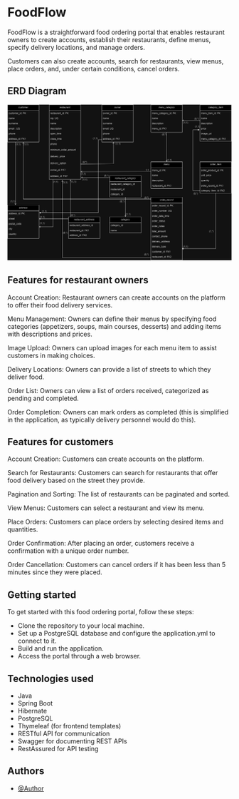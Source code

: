 # FoodFlow

FoodFlow is a straightforward food ordering portal that enables restaurant owners to create accounts, establish their
restaurants, define menus, specify delivery locations, and manage orders.

Customers can also create accounts, search for restaurants,
view menus, place orders, and, under certain conditions,
cancel orders.

## ERD Diagram

![ERD Diagram](src/main/resources/diagramERD-foodflow.png)

## Features for restaurant owners

Account Creation: Restaurant owners can create accounts on the platform to offer their food delivery services.

Menu Management: Owners can define their menus by specifying food categories (appetizers, soups, main courses,
desserts) and adding items with descriptions and prices.

Image Upload: Owners can upload images for each menu item to assist customers in making choices.

Delivery Locations: Owners can provide a list of streets to which they deliver food.

Order List: Owners can view a list of orders received, categorized as pending and completed.

Order Completion: Owners can mark orders as completed (this is simplified in the application,
as typically delivery personnel would do this).

## Features for customers

Account Creation: Customers can create accounts on the platform.

Search for Restaurants: Customers can search for restaurants that offer food delivery based on the street they provide.

Pagination and Sorting: The list of restaurants can be paginated and sorted.

View Menus: Customers can select a restaurant and view its menu.

Place Orders: Customers can place orders by selecting desired items and quantities.

Order Confirmation: After placing an order, customers receive a confirmation with a unique order number.

Order Cancellation: Customers can cancel orders if it has been less than 5 minutes since they were placed.

## Getting started

To get started with this food ordering portal, follow these steps:

- Clone the repository to your local machine.
- Set up a PostgreSQL database and configure the application.yml to connect to it.
- Build and run the application.
- Access the portal through a web browser.

## Technologies used

- Java
- Spring Boot
- Hibernate
- PostgreSQL
- Thymeleaf (for frontend templates)
- RESTful API for communication
- Swagger for documenting REST APIs
- RestAssured for API testing

## Authors

- [@Author](https://www.github.com/MateuszMechula)
